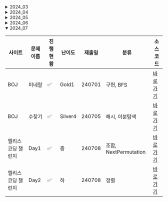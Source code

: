<details close>
<summary>2024_03</summary>

| 사이트      | 문제 이름        | 진행 현황           | 난이도 | 제출일 | 소스코드                                      |
| ----------- | ---------------- | ------------------- | ------ | ------ | --------------------------------------------- |
| Programmers | 도넛과 막대      | :white\*check_mark: | Lv.2   | 240317 | [바로가기](2024_03/Sol*도넛과막대그래프.java) |
| Programmers | 가장 긴 펠린드롬 | :white\*check_mark: | Lv.3   | 240317 | [바로가기](2024_03/Sol*가장긴펠린드롬.java)   |
| Programmers | 올바른 괄호      | :white\*check_mark: | Lv.2   | 240317 | [바로가기](2024_03/Sol*올바른문자열.java)     |
| Programmers | 주사위 고르기    | :white\*check_mark: | Lv.3   | 240319 | [바로가기](2024_03/Sol*주사위고르기.java)     |
| Programmers | 멀리 뛰기        | :white\*check_mark: | Lv.2   | 240324 | [바로가기](2024_03/Sol*멀리뛰기.java)         |
| Programmers | 최솟값 만들기    | :white\*check_mark: | Lv.2   | 240324 | [바로가기](2024_03/Sol*최소값만들기.java)     |
| Programmers | NQueen           | :white_check_mark:  | Lv.2   | 240324 | [바로가기](2024_03/피보나치수.c)              |
| Programmers | 피보나치         | :white_check_mark:  | Lv.2   | 240324 | [바로가기](2024_03/Nqueen.cpp)                |

</details>

<details close>

<summary>2024_04</summary>

| 사이트 | 문제 이름          | 진행 현황          | 난이도 | 제출일 | 소스코드                                        |
| ------ | ------------------ | ------------------ | ------ | ------ | ----------------------------------------------- |
| BOJ    | 구슬탈출 2         | :white_check_mark: | Gold1  | 240414 | [바로가기](2024_04/Sol_13460_구슬탈출2.java)    |
| BOJ    | 주사위 굴리기      | :white_check_mark: | Gold4  | 240415 | [바로가기](2024_04/Sol_14499_주사위굴리기.java) |
| BOJ    | 코드트리-마법의 숲 | :white_check_mark: | Gold3  | 240417 | [바로가기](2024_04/CT_마법의_숲.java)           |
| BOJ    | 테트로미노         | :white_check_mark: | Gold4  | 240424 | [바로가기](2024_04/Sol_14500_테트로미노.java)   |

</details>

<details close>

<summary>2024_05</summary>

| 사이트 | 문제 이름   | 진행 현황          | 난이도 | 제출일 | 분류     | 소스코드                                      |
| ------ | ----------- | ------------------ | ------ | ------ | -------- | --------------------------------------------- |
| BOJ    | ACM크래프트 | :white_check_mark: | Gold3  | 240524 | 위상정렬 | [바로가기](2024_05/Sol_1055_ACM크래프트.java) |

</details>

<details close>

<summary>2024_06</summary>

| 사이트 | 문제 이름    | 진행 현황          | 난이도 | 제출일 | 분류                 | 소스코드                                        |
| ------ | ------------ | ------------------ | ------ | ------ | -------------------- | ----------------------------------------------- |
| BOJ    | 경사로       | :white_check_mark: | Gold3  | 240607 | 구현                 | [바로가기](2024_06/Sol_14890_경사로.java)       |
| BOJ    | 음악프로그램 | :white_check_mark: | Gold3  | 240612 | 위상정렬             | [바로가기](2024_06/Sol_2623_음악프로그램.java)  |
| BOJ    | 사다리조작   | :white_check_mark: | Gold3  | 240613 | 구현, 조합           | [바로가기](2024_06/Sol_15684_사다리조작.java)   |
| BOJ    | 나무재테크   | :white_check_mark: | Gold3  | 240616 | 구현, 자료구조       | [바로가기](2024_06/Sol_16235_나무재테크.java)   |
| BOJ    | 피보나치수6  | :white_check_mark: | Gold2  | 240617 | 행렬방정식, 분할정복 | [바로가기](2024_06/Sol_11444_피보나치수_6.java) |
| BOJ    | 트리의 지름  | :white_check_mark: | Gold2  | 240618 | 트리, BFS            | [바로가기](2024_06/Sol_1167_트리의지름.java)    |
| BOJ    | 플로이드     | :white_check_mark: | Gold4  | 240619 | 플로이드워셜         | [바로가기](2024_06/Sol_11404_플로이드.java)     |
| BOJ    | 파티         | :white_check_mark: | Gold3  | 240620 | 다익스트라           | [바로가기](2024_06/Sol_1238_파티.java)          |
| BOJ    | Garden       | :white_check_mark: | Gold1  | 240621 | 조합, BFS            | [바로가기](2024_06/Sol_18809_Garden.java)       |
| BOJ    | 드래곤커브   | :white_check_mark: | Gold3  | 240626 | 구현                 | [바로가기](2024_06/Sol_15685_드래곤커브.java)   |

</details>

<details open>

<summary>2024_07</summary>

| 사이트             | 문제 이름 | 진행 현황          | 난이도  | 제출일 | 분류                  | 소스코드                                         |
| ------------------ | --------- | ------------------ | ------- | ------ | --------------------- | ------------------------------------------------ |
| BOJ                | 미네랄    | :white_check_mark: | Gold1   | 240701 | 구현, BFS             | [바로가기](2024_07/Sol_2933_미네랄.java)         |
| BOJ                | 수찾기    | :white_check_mark: | Silver4 | 240705 | 해시, 이분탐색        | [바로가기](2024_07/Sol_1920_수찾기.java)         |
| 엘리스 코딩 챌린지 | Day1      | :white_check_mark: | 중      | 240708 | 조합, NextPermutation | [바로가기](2024_07/EliceCodingChallenge_Day1.java) |
| 엘리스 코딩 챌린지 | Day2      | :white_check_mark: | 하      | 240708 | 정렬                  | [바로가기](2024_07/EliceCodingChallenge_Day2.java) |

</details>

<!-- :white_large_square: :white_check_mark: -->
